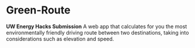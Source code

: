 # Green-Route
__UW Energy Hacks Submission__
A web app that calculates for you the most environmentally friendly driving route between two destinations, taking into considerations such as elevation and speed. 
